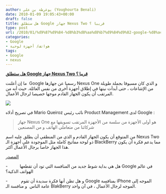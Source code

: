 ```yaml
---
author: يوغرطة بن علي (Youghourta Benali)
date: 2010-01-09 19:05:43+00:00
draft: false
title: هل ستطلق Google جهاز Nexus Two قريبا ؟
type: post
url: /2010/01/%d9%87%d9%84-%d8%b3%d8%aa%d8%b7%d9%84%d9%82-google-%d8%ac%d9%87%d8%a7%d8%b2-nexus-two-%d9%82%d8%b1%d9%8a%d8%a8%d8%a7-%d8%9f/
categories:
- Google
- هواتف/ أجهزة لوحية
tags:
- Google
- nexus
---
```


[**هل ستطلق Google جهاز Nexus Two قريبا ؟**](https://www.it-scoop.com/2010/01/%d9%87%d9%84-%d8%b3%d8%aa%d8%b7%d9%84%d9%82-google-%d8%ac%d9%87%d8%a7%d8%b2-nexus-two-%d9%82%d8%b1%d9%8a%d8%a8%d8%a7-%d8%9f/)


ما إن أعلنت  Google رسميا عن جهازها Nexus One و الذي كان مسبوقا بجملة طويلة من الإشاعات ، حتى أبدأت نيتها في إطلاق أجهزة أخرى من نفس العائلة. حيث أنه من المرتقب أن يكون الجهاز القادم موجها خصيصا لرجال الأعمال.

[![](https://www.it-scoop.com/wp-content/uploads/2010/01/Nexus_One2_270x491-164x300.jpg)
](https://www.it-scoop.com/2010/01/%d9%87%d9%84-%d8%b3%d8%aa%d8%b7%d9%84%d9%82-google-%d8%ac%d9%87%d8%a7%d8%b2-nexus-two-%d9%82%d8%b1%d9%8a%d8%a8%d8%a7-%d8%9f/)

في تصريح أدلاه Mario Queiroz نائب رئيس Product Management لدى Google :


<blockquote>جهاز Nexus One هو أولى الأجهزة من سلسة من الأجهزة المرتقب تسويقها مع شركائنا من متعاملي الهاتف و من المصنعين</blockquote>


من المتوقع أن يكون الجهاز القادم و الذي من المنطقي أن يطلق عليه اسم Nexus Two ذو لوحة مفاتيح كاملة مثل الموجودة على أجهزة الـ BlackBerry مما يدعم فكرة أن يكون هذا الجهاز خاصا برجال الأعمال أكثر.

[المصدر](http://www.pcworld.com/article/186500/google_nexus_phone_to_focus_on_business.html)

-          هل هي بداية شوط جديد من المنافسة التي تود أن تقطعها Google في عالم الهواتف الذكية؟

-           و هل تظن أنها فكرة سديدة أن تقوم Google بمنافسة iPhone الموجه إلى عامة الناس  و منافسة الـ BlakBerry الموجه لرجال الأعمال ، في آن واحد.
